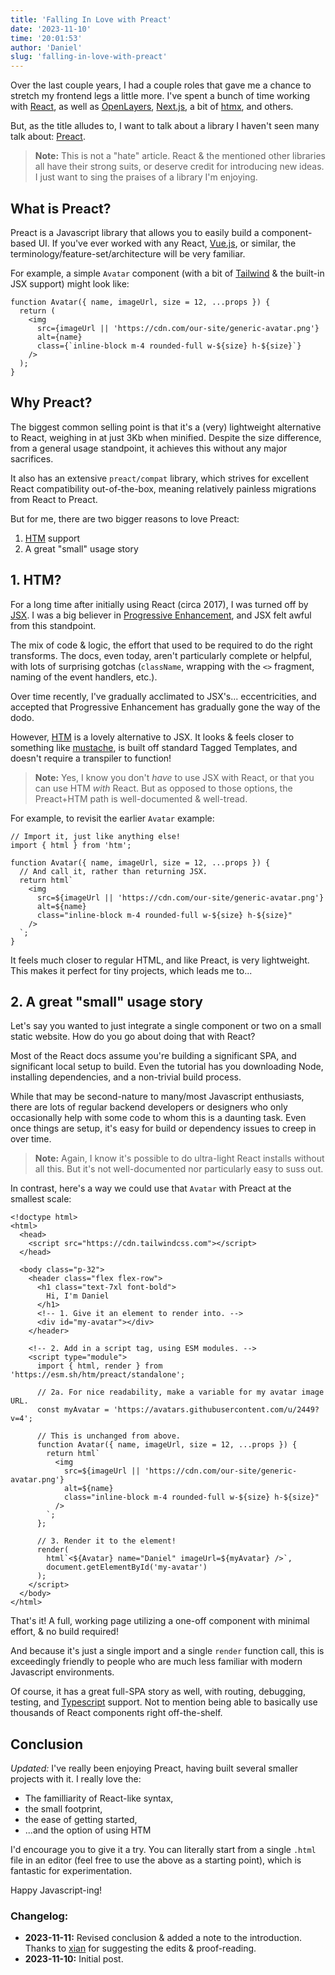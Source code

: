 ```yaml
---
title: 'Falling In Love with Preact'
date: '2023-11-10'
time: '20:01:53'
author: 'Daniel'
slug: 'falling-in-love-with-preact'
---
```


Over the last couple years, I had a couple roles that gave me a chance to stretch my frontend legs a little more. I've spent a bunch of time working with [React](https://react.dev/), as well as [OpenLayers](https://openlayers.org/), [Next.js](https://nextjs.org/), a bit of [htmx](https://htmx.org/), and others.

But, as the title alludes to, I want to talk about a library I haven't seen many talk about: [Preact](https://preactjs.com/).

> **Note:** This is not a "hate" article. React & the mentioned other libraries all have their strong suits, or deserve credit for introducing new ideas. I just want to sing the praises of a library I'm enjoying.

## What is Preact?

Preact is a Javascript library that allows you to easily build a component-based UI. If you've ever worked with any React, [Vue.js](https://vuejs.org/), or similar, the terminology/feature-set/architecture will be very familiar.

For example, a simple `Avatar` component (with a bit of [Tailwind](https://tailwindcss.com/) & the built-in JSX support) might look like:

```
function Avatar({ name, imageUrl, size = 12, ...props }) {
  return (
    <img
      src={imageUrl || 'https://cdn.com/our-site/generic-avatar.png'}
      alt={name}
      class={`inline-block m-4 rounded-full w-${size} h-${size}`}
    />
  );
}
```

## Why Preact?

The biggest common selling point is that it's a (very) lightweight alternative to React, weighing in at just 3Kb when minified. Despite the size difference, from a general usage standpoint, it achieves this without any major sacrifices.

It also has an extensive `preact/compat` library, which strives for excellent React compatibility out-of-the-box, meaning relatively painless migrations from React to Preact.

But for me, there are two bigger reasons to love Preact:

1. [HTM](https://github.com/developit/htm) support
2. A great "small" usage story

## 1. HTM?

For a long time after initially using React (circa 2017), I was turned off by [JSX](https://react.dev/learn/writing-markup-with-jsx). I was a big believer in [Progressive Enhancement](https://developer.mozilla.org/en-US/docs/Glossary/Progressive_Enhancement), and JSX felt awful from this standpoint.

The mix of code & logic, the effort that used to be required to do the right transforms. The docs, even today, aren't particularly complete or helpful, with lots of surprising gotchas (`className`, wrapping with the `<>` fragment, naming of the event handlers, etc.).

Over time recently, I've gradually acclimated to JSX's... eccentricities, and accepted that Progressive Enhancement has gradually gone the way of the dodo.

However, [HTM](https://github.com/developit/htm) is a lovely alternative to JSX. It looks & feels closer to something like [mustache](https://mustache.github.io/), is built off standard Tagged Templates, and doesn't require a transpiler to function!

> **Note:** Yes, I know you don't _have_ to use JSX with React, or that you can use HTM _with_ React. But as opposed to those options, the Preact+HTM path is well-documented & well-tread.

For example, to revisit the earlier `Avatar` example:

```
// Import it, just like anything else!
import { html } from 'htm';

function Avatar({ name, imageUrl, size = 12, ...props }) {
  // And call it, rather than returning JSX.
  return html`
    <img
      src=${imageUrl || 'https://cdn.com/our-site/generic-avatar.png'}
      alt=${name}
      class="inline-block m-4 rounded-full w-${size} h-${size}"
    />
  `;
}
```

It feels much closer to regular HTML, and like Preact, is very lightweight. This makes it perfect for tiny projects, which leads me to...

## 2. A great "small" usage story

Let's say you wanted to just integrate a single component or two on a small static website. How do you go about doing that with React?

Most of the React docs assume you're building a significant SPA, and significant local setup to build. Even the tutorial has you downloading Node, installing dependencies, and a non-trivial build process.

While that may be second-nature to many/most Javascript enthusiasts, there are lots of regular backend developers or designers who only occasionally help with some code to whom this is a daunting task. Even once things are setup, it's easy for build or dependency issues to creep in over time.

> **Note:** Again, I know it's possible to do ultra-light React installs without all this. But it's not well-documented nor particularly easy to suss out.

In contrast, here's a way we could use that `Avatar` with Preact at the smallest scale:

```
<!doctype html>
<html>
  <head>
    <script src="https://cdn.tailwindcss.com"></script>
  </head>

  <body class="p-32">
    <header class="flex flex-row">
      <h1 class="text-7xl font-bold">
        Hi, I'm Daniel
      </h1>
      <!-- 1. Give it an element to render into. -->
      <div id="my-avatar"></div>
    </header>

    <!-- 2. Add in a script tag, using ESM modules. -->
    <script type="module">
      import { html, render } from 'https://esm.sh/htm/preact/standalone';

      // 2a. For nice readability, make a variable for my avatar image URL.
      const myAvatar = 'https://avatars.githubusercontent.com/u/2449?v=4';

      // This is unchanged from above.
      function Avatar({ name, imageUrl, size = 12, ...props }) {
        return html`
          <img
            src=${imageUrl || 'https://cdn.com/our-site/generic-avatar.png'}
            alt=${name}
            class="inline-block m-4 rounded-full w-${size} h-${size}"
          />
        `;
      };

      // 3. Render it to the element!
      render(
        html`<${Avatar} name="Daniel" imageUrl=${myAvatar} />`,
        document.getElementById('my-avatar')
      );
    </script>
  </body>
</html>
```

That's it! A full, working page utilizing a one-off component with minimal effort, & no build required!

And because it's just a single import and a single `render` function call, this is exceedingly friendly to people who are much less familiar with modern Javascript environments.

Of course, it has a great full-SPA story as well, with routing, debugging, testing, and [Typescript](https://www.typescriptlang.org/) support. Not to mention being able to basically use thousands of React components right off-the-shelf.

## Conclusion

_Updated:_ I've really been enjoying Preact, having built several smaller projects with it. I really love the:

* The familliarity of React-like syntax,
* the small footprint,
* the ease of getting started,
* ...and the option of using HTM

I'd encourage you to give it a try. You can literally start from a single `.html` file in an editor (feel free to use the above as a starting point), which is fantastic for experimentation.

Happy Javascript-ing!


### Changelog:

* **2023-11-11:** Revised conclusion & added a note to the introduction. Thanks to [xian](http://mintchaos.com/) for suggesting the edits & proof-reading.
* **2023-11-10:** Initial post.
